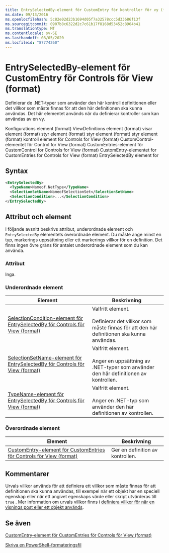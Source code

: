 ```yaml
---
title: EntrySelectedBy-element för CustomEntry för kontroller för vy (format) | Microsoft Docs
ms.date: 09/13/2016
ms.openlocfilehash: 5c82e02d23b1694d05f7a32578ccc5d33686f13f
ms.sourcegitcommit: 0907b8c6322d2c7c61b17f8168d53452c8964b41
ms.translationtype: MT
ms.contentlocale: sv-SE
ms.lasthandoff: 08/05/2020
ms.locfileid: "87774260"
---
```

# <a name="entryselectedby-element-for-customentry-for-controls-for-view-format"></a>EntrySelectedBy-element för CustomEntry för Controls för View (format)

Definierar de .NET-typer som använder den här kontroll definitionen eller det villkor som måste finnas för att den här definitionen ska kunna användas. Det här elementet används när du definierar kontroller som kan användas av en vy.

Konfigurations element (format) ViewDefinitions element (format) visar element (format) styr element (format) styr element (format) styr element (format) kontroll element för Controls for View (format) CustomControl-elementet för Control for View (format) CustomEntries-element för CustomControl for Controls for View (format) CustomEntry-elementet for CustomEntries for Controls for View (format) EntrySelectedBy element for

## <a name="syntax"></a>Syntax

```xml
<EntrySelectedBy>
  <TypeName>Nameof.NetType</TypeName>
  <SelectionSetName>NameofSelectionSet</SelectionSetName>
  <SelectionCondition>...</SelectionCondition>
</EntrySelectedBy>
```

## <a name="attributes-and-elements"></a>Attribut och element

I följande avsnitt beskrivs attribut, underordnade element och `EntrySelectedBy` elementets överordnade element. Du måste ange minst en typ, markerings uppsättning eller ett markerings villkor för en definition. Det finns ingen övre gräns för antalet underordnade element som du kan använda.

### <a name="attributes"></a>Attribut

Inga.

### <a name="child-elements"></a>Underordnade element

|Element|Beskrivning|
|-------------|-----------------|
|[SelectionCondition-element för EntrySelectedBy för Controls för View (format)](./selectioncondition-element-for-entryselectedby-for-controls-for-view-format.md)|Valfritt element.<br /><br /> Definierar det villkor som måste finnas för att den här definitionen ska kunna användas.|
|[SelectionSetName-element för EntrySelectedBy för Controls för View (format)](./selectionsetname-element-for-entryselectedby-for-controls-for-view-format.md)|Valfritt element.<br /><br /> Anger en uppsättning av .NET-typer som använder den här definitionen av kontrollen.|
|[TypeName-element för EntrySelectedBy för Controls för View (format)](./typename-element-for-entryselectedby-for-controls-for-view-format.md)|Valfritt element.<br /><br /> Anger en .NET-typ som använder den här definitionen av kontrollen.|

### <a name="parent-elements"></a>Överordnade element

|Element|Beskrivning|
|-------------|-----------------|
|[CustomEntry-element för CustomEntries för Controls för View (format)](./customentry-element-for-customentries-for-controls-for-view-format.md)|Ger en definition av kontrollen.|

## <a name="remarks"></a>Kommentarer

Urvals villkor används för att definiera ett villkor som måste finnas för att definitionen ska kunna användas, till exempel när ett objekt har en speciell egenskap eller när ett angivet egenskaps värde eller skript utvärderas till `true` . Mer information om urvals villkor finns i [definiera villkor för när en visnings post eller ett objekt används](./defining-conditions-for-displaying-data.md).

## <a name="see-also"></a>Se även

[CustomEntry-element för CustomEntries för Controls för View (format)](./customentry-element-for-customentries-for-controls-for-view-format.md)

[Skriva en PowerShell-formateringsfil](./writing-a-powershell-formatting-file.md)
